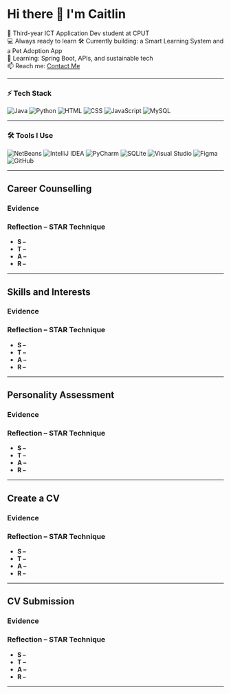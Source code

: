 # Hi there 👋 I'm Caitlin

🧠 Third-year ICT Application Dev student at CPUT  
💻 Always ready to learn
🛠️ Currently building: a Smart Learning System and a Pet Adoption App  
🌱 Learning: Spring Boot, APIs, and sustainable tech  
📫 Reach me: [Contact Me](mailto:230426271@mycput.ac.za)  
<!--🔗 Portfolio: [Check out my digital portfolio](https://github.com/CaitlinMalan28)-->

---

### ⚡ Tech Stack
![Java](https://img.shields.io/badge/Java-orange?logo=java&logoColor=white)
![Python](https://img.shields.io/badge/Python-3776AB?logo=python&logoColor=white)
![HTML](https://img.shields.io/badge/HTML5-e34c26?logo=html5&logoColor=white)
![CSS](https://img.shields.io/badge/CSS3-1572b6?logo=css3&logoColor=white)
![JavaScript](https://img.shields.io/badge/JavaScript-f7df1e?logo=javascript&logoColor=black)
![MySQL](https://img.shields.io/badge/MySQL-4479A1?logo=mysql&logoColor=white)

---

### 🛠️ Tools I Use

![NetBeans](https://img.shields.io/badge/NetBeans-1B6AC6?logo=apache-netbeans-ide&logoColor=white&style=for-the-badge)
![IntelliJ IDEA](https://img.shields.io/badge/IntelliJ%20IDEA-000000?logo=intellij-idea&logoColor=white&style=for-the-badge)
![PyCharm](https://img.shields.io/badge/PyCharm-000000?logo=pycharm&logoColor=white&style=for-the-badge)
![SQLite](https://img.shields.io/badge/SQLite-07405E?logo=sqlite&logoColor=white&style=for-the-badge)
![Visual Studio](https://img.shields.io/badge/Visual%20Studio-5C2D91?logo=visual-studio&logoColor=white&style=for-the-badge)
![Figma](https://img.shields.io/badge/Figma-F24E1E?logo=figma&logoColor=white&style=for-the-badge)
![GitHub](https://img.shields.io/badge/GitHub-181717?logo=github&logoColor=white&style=for-the-badge)

---

## Career Counselling

### Evidence

### Reflection – STAR Technique
- **S –** 
- **T –** 
- **A –** 
- **R –** 

---

## Skills and Interests

### Evidence

### Reflection – STAR Technique
- **S –** 
- **T –** 
- **A –** 
- **R –** 

---

## Personality Assessment

### Evidence

### Reflection – STAR Technique
- **S –** 
- **T –** 
- **A –** 
- **R –** 

---

## Create a CV

### Evidence

### Reflection – STAR Technique
- **S –** 
- **T –** 
- **A –** 
- **R –** 

---

## CV Submission

### Evidence

### Reflection – STAR Technique
- **S –** 
- **T –** 
- **A –** 
- **R –** 

---


<!-- *"Writing code that heals like poetry. Pushing builds that break limits."* – me-->
